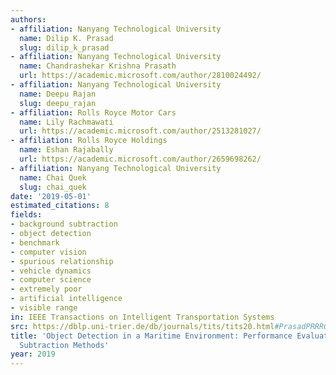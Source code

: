 ```yaml
---
authors:
- affiliation: Nanyang Technological University
  name: Dilip K. Prasad
  slug: dilip_k_prasad
- affiliation: Nanyang Technological University
  name: Chandrashekar Krishna Prasath
  url: https://academic.microsoft.com/author/2810024492/
- affiliation: Nanyang Technological University
  name: Deepu Rajan
  slug: deepu_rajan
- affiliation: Rolls Royce Motor Cars
  name: Lily Rachmawati
  url: https://academic.microsoft.com/author/2513281027/
- affiliation: Rolls Royce Holdings
  name: Eshan Rajabally
  url: https://academic.microsoft.com/author/2659698262/
- affiliation: Nanyang Technological University
  name: Chai Quek
  slug: chai_quek
date: '2019-05-01'
estimated_citations: 8
fields:
- background subtraction
- object detection
- benchmark
- computer vision
- spurious relationship
- vehicle dynamics
- computer science
- extremely poor
- artificial intelligence
- visible range
in: IEEE Transactions on Intelligent Transportation Systems
src: https://dblp.uni-trier.de/db/journals/tits/tits20.html#PrasadPRRRQ19
title: 'Object Detection in a Maritime Environment: Performance Evaluation of Background
  Subtraction Methods'
year: 2019
---
```

